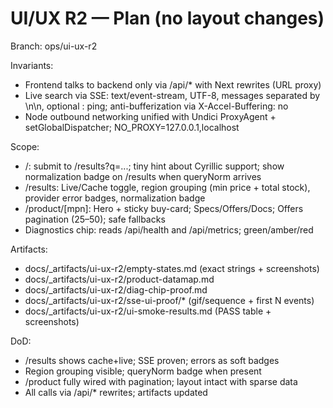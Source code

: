 # UI/UX R2 — Plan (no layout changes)

Branch: ops/ui-ux-r2

Invariants:
- Frontend talks to backend only via /api/* with Next rewrites (URL proxy)
- Live search via SSE: text/event-stream, UTF-8, messages separated by \n\n, optional : ping; anti-bufferization via X-Accel-Buffering: no
- Node outbound networking unified with Undici ProxyAgent + setGlobalDispatcher; NO_PROXY=127.0.0.1,localhost

Scope:
- /: submit to /results?q=...; tiny hint about Cyrillic support; show normalization badge on /results when queryNorm arrives
- /results: Live/Cache toggle, region grouping (min price + total stock), provider error badges, normalization badge
- /product/[mpn]: Hero + sticky buy-card; Specs/Offers/Docs; Offers pagination (25–50); safe fallbacks
- Diagnostics chip: reads /api/health and /api/metrics; green/amber/red

Artifacts:
- docs/_artifacts/ui-ux-r2/empty-states.md (exact strings + screenshots)
- docs/_artifacts/ui-ux-r2/product-datamap.md
- docs/_artifacts/ui-ux-r2/diag-chip-proof.md
- docs/_artifacts/ui-ux-r2/sse-ui-proof/* (gif/sequence + first N events)
- docs/_artifacts/ui-ux-r2/ui-smoke-results.md (PASS table + screenshots)

DoD:
- /results shows cache+live; SSE proven; errors as soft badges
- Region grouping visible; queryNorm badge when present
- /product fully wired with pagination; layout intact with sparse data
- All calls via /api/* rewrites; artifacts updated
